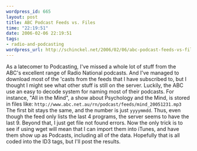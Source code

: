 ```yaml
--- 
wordpress_id: 665
layout: post
title: ABC Podcast Feeds vs. Files
time: "22:19:51"
date: 2006-02-06 22:19:51
tags: 
- radio-and-podcasting
wordpress_url: http://schinckel.net/2006/02/06/abc-podcast-feeds-vs-files/
---
```

As a latecomer to Podcasting, I've missed a whole lot of stuff from the ABC's excellent range of Radio National podcasts. And I've managed to download most of the 'casts from the feeds that I have subscribed to, but I thought I might see what other stuff is still on the server. Luckily, the ABC use an easy to decode system for naming most of their podcasts. For instance, "All in the Mind", a show about Psychology and the Mind, is stored in files like: `http://www.abc.net.au/rn/podcast/feeds/mind_20051231.mp3` The first bit stays the same, and the number is just `yyyymmdd`. Thus, even though the feed only lists the last 4 programs, the server seems to have the last 9. Beyond that, I just get file not found errors. Now the only trick is to see if using wget will mean that I can import them into iTunes, and have them show up as Podcasts, including all of the data. Hopefully that is all coded into the ID3 tags, but I'll post the results. 
